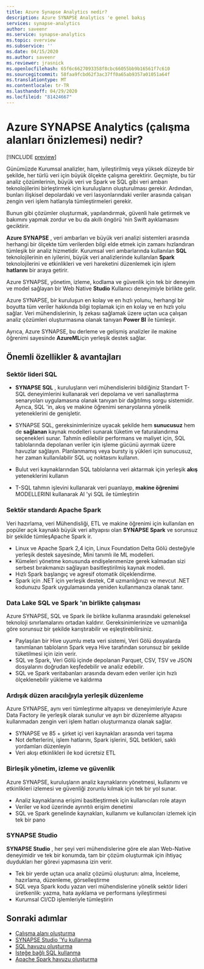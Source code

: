 ```yaml
---
title: Azure Synapse Analytics nedir?
description: Azure SYNAPSE Analytics 'e genel bakış
services: synapse-analytics
author: saveenr
ms.service: synapse-analytics
ms.topic: overview
ms.subservice: ''
ms.date: 04/15/2020
ms.author: saveenr
ms.reviewer: jrasnick
ms.openlocfilehash: 65f6c6627093358f8cbc66055bb9b16561f7c610
ms.sourcegitcommit: 58faa9fcbd62f3ac37ff0a65ab9357a01051a64f
ms.translationtype: MT
ms.contentlocale: tr-TR
ms.lasthandoff: 04/29/2020
ms.locfileid: "81424667"
---
```

# <a name="what-is-azure-synapse-analytics-workspaces-preview"></a>Azure SYNAPSE Analytics (çalışma alanları önizlemesi) nedir?

[!INCLUDE [preview](includes/note-preview.md)]

Günümüzde Kurumsal analizler, ham, iyileştirilmiş veya yüksek düzeyde bir şekilde, her türlü veri için büyük ölçekte çalışma gerektirir. Geçmişte, bu tür analiz çözümlerinin, büyük veri ve Spark ve SQL gibi veri ambarı teknolojilerini birleştirmek için kuruluşların oluşturulması gerekir. Ardından, bunları ilişkisel depolardaki ve veri lasyonlarındaki veriler arasında çalışan zengin veri işlem hatlarıyla tümleştirmeleri gerekir.  

Bunun gibi çözümler oluşturmak, yapılandırmak, güvenli hale getirmek ve bakımını yapmak zordur ve bu da akıllı öngörü 'nin Swift ayıklamasını geciktirir.

**Azure SYNAPSE** , veri ambarları ve büyük veri analizi sistemleri arasında herhangi bir ölçekte tüm verilerden bilgi elde etmek için zamanı hızlandıran tümleşik bir analiz hizmetidir. Kurumsal veri ambarlarında kullanılan **SQL** teknolojilerinin en iyilerini, büyük veri analizlerinde kullanılan **Spark** teknolojilerini ve etkinlikleri ve veri hareketini düzenlemek için işlem **hatlarını** bir araya getirir. 

Azure SYNAPSE, yönetim, izleme, kodlama ve güvenlik için tek bir deneyim ve model sağlayan bir Web Native **Studio** Kullanıcı deneyimiyle birlikte gelir.

Azure SYNAPSE, bir kuruluşun en kolay ve en hızlı yolunu, herhangi bir boyutta tüm veriler hakkında bilgi toplamak için en kolay ve en hızlı yolu sağlar. Veri mühendislerinin, Iş zekası sağlamak üzere uçtan uca çalışan analiz çözümleri oluşturmasına olanak tanıyan **Power BI** ile tümleşir. 

Ayrıca, Azure SYNAPSE, bu derleme ve gelişmiş analizler ile makine öğrenimi sayesinde **AzureML**için yerleşik destek sağlar.

## <a name="key-features--benefits"></a>Önemli özellikler & avantajları

### <a name="industry-leading-sql"></a>Sektör lideri SQL

* **SYNAPSE SQL** , kuruluşların veri mühendislerini bildiğiniz Standart T-SQL deneyimlerini kullanarak veri depolama ve veri sanallaştırma senaryoları uygulamasına olanak tanıyan bir dağıtılmış sorgu sistemidir. Ayrıca, SQL 'in, akış ve makine öğrenimi senaryolarına yönelik yeteneklerini de genişletir.

* SYNAPSE SQL, gereksinimlerinize uyacak şekilde hem **sunucusuz** hem de **sağlanan** kaynak modelleri sunarak tüketim ve faturalandırma seçenekleri sunar. Tahmin edilebilir performans ve maliyet için, SQL tablolarında depolanan veriler için işleme gücünü ayırmak üzere havuzlar sağlayın. Planlanmamış veya bursty iş yükleri için sunucusuz, her zaman kullanılabilir SQL uç noktasını kullanın.
* Bulut veri kaynaklarından SQL tablolarına veri aktarmak için yerleşik **akış** yeteneklerini kullanın
* T-SQL tahmın işlevini kullanarak veri puanlayıp, **makine öğrenimi** MODELLERINI kullanarak AI 'yi SQL ile tümleştirin

### <a name="industry-standard-apache-spark"></a>Sektör standardı Apache Spark

Veri hazırlama, veri Mühendisliği, ETL ve makine öğrenimi için kullanılan en popüler açık kaynaklı büyük veri altyapısı olan **SYNAPSE Spark** ve sorunsuz bir şekilde tümleşApache Spark ir.

* Linux ve Apache Spark 2,4 için, Linux Foundation Delta Gölü desteğiyle yerleşik destek sayesinde, Mini tanımlı ile ML modelleri.
* Kümeleri yönetme konusunda endişelenmenize gerek kalmadan sizi serbest bırakmanızı sağlayan basitleştirilmiş kaynak modeli.
* Hızlı Spark başlangıç ve agresif otomatik ölçeklendirme.
* Spark için .NET için yerleşik destek, C# uzmanlığınızı ve mevcut .NET kodunuzu Spark uygulamasında yeniden kullanmanıza olanak tanır.

### <a name="interop-of-sql-and-spark-on-your-data-lake"></a>Data Lake SQL ve Spark 'ın birlikte çalışması

Azure SYNAPSE, SQL ve Spark ile birlikte kullanma arasındaki geleneksel teknoloji sınırlamalarını ortadan kaldırır. Gereksinimlerinize ve uzmanlığa göre sorunsuz bir şekilde karıştırabilir ve eşleştirebilirsiniz.

* Paylaşılan bir Hive uyumlu meta veri sistemi, Veri Gölü dosyalarda tanımlanan tabloların Spark veya Hive tarafından sorunsuz bir şekilde tüketilmesi için izin verir.
* SQL ve Spark, Veri Gölü içinde depolanan Parquet, CSV, TSV ve JSON dosyalarını doğrudan keşfedebilir ve analiz edebilir.
* SQL ve Spark veritabanları arasında devam eden veriler için hızlı ölçeklenebilir yükleme ve kaldırma

### <a name="built-in-orchestration-via-pipelines"></a>Ardışık düzen aracılığıyla yerleşik düzenleme

Azure SYNAPSE, aynı veri tümleştirme altyapısı ve deneyimleriyle Azure Data Factory ile yerleşik olarak sunulur ve ayrı bir düzenleme altyapısı kullanmadan zengin veri işlem hatları oluşturmanıza olanak sağlar.

* SYNAPSE ve 85 + şirket içi veri kaynakları arasında veri taşıma
* Not defterlerini, işlem hatlarını, Spark işlerini, SQL betikleri, saklı yordamları düzenleyin
* Veri akışı etkinlikleri ile kod ücretsiz ETL

### <a name="unified-management-monitoring-and-security"></a>Birleşik yönetim, izleme ve güvenlik

Azure SYNAPSE, kuruluşların analiz kaynaklarını yönetmesi, kullanımı ve etkinlikleri izlemesi ve güvenliği zorunlu kılmak için tek bir yol sunar.

* Analiz kaynaklarına erişimi basitleştirmek için kullanıcıları role atayın
* Veriler ve kod üzerinde ayrıntılı erişim denetimi
* SQL ve Spark genelinde kaynakları, kullanımı ve kullanıcıları izlemek için tek bir pano

### <a name="synapse-studio"></a>SYNAPSE Studio

**SYNAPSE Studio** , her şeyi veri mühendislerine göre ele alan Web-Native deneyimidir ve tek bir konumda, tam bir çözüm oluşturmak için ihtiyaç duydukları her görevi yapmasına izin verir.

* Tek bir yerde uçtan uca analiz çözümü oluşturun: alma, İnceleme, hazırlama, düzenleme, görselleştirme
* SQL veya Spark kodu yazan veri mühendislerine yönelik sektör lideri üretkenlik: yazma, hata ayıklama ve performans iyileştirmesi
* Kurumsal CI/CD işlemleriyle tümleştirin

## <a name="next-steps"></a>Sonraki adımlar

* [Çalışma alanı oluşturma](quickstart-create-workspace.md)
* [SYNAPSE Studio 'Yu kullanma](quickstart-synapse-studio.md)
* [SQL havuzu oluşturma](quickstart-create-sql-pool.md)
* [İsteğe bağlı SQL kullanma](quickstart-sql-on-demand.md)
* [Apache Spark havuzu oluşturma](quickstart-create-apache-spark-pool.md)
